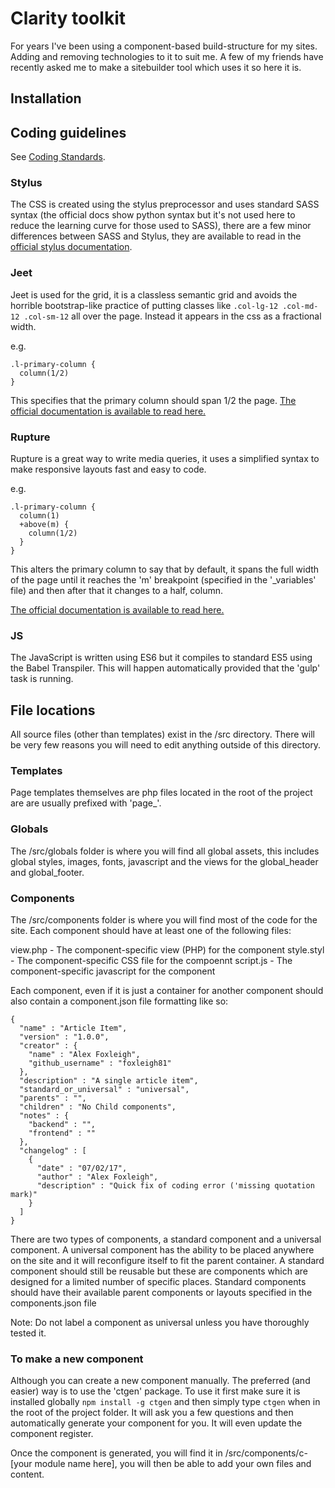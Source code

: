 # Clarity toolkit
For years I've been using a component-based build-structure for my sites. Adding and removing technologies to it to suit me. A few of my friends have recently asked me to make a sitebuilder tool which uses it so here it is.

## Installation


## Coding guidelines

See [Coding Standards](clarity_toolkit_coding_standards.md).

### Stylus
The CSS is created using the stylus preprocessor and uses standard SASS syntax (the official docs show python syntax but it's not used here to reduce the learning curve for those used to SASS), there are a few minor differences between SASS and Stylus, they are available to read in the [official stylus documentation](http://stylus-lang.com/).

### Jeet
Jeet is used for the grid, it is a classless semantic grid and avoids the horrible bootstrap-like practice of putting classes like `.col-lg-12 .col-md-12 .col-sm-12` all over the page. Instead it appears in the css as a fractional width.

e.g.

```
.l-primary-column {
  column(1/2)
}
```

This specifies that the primary column should span 1/2 the page. [The official documentation is available to read here.](http://jeet.gs)

### Rupture
Rupture is a great way to write media queries, it uses a simplified syntax to make responsive layouts fast and easy to code.

e.g.

```
.l-primary-column {
  column(1)
  +above(m) {
    column(1/2)
  }
}
```

This alters the primary column to say that by default, it spans the full width of the page until it reaches the 'm' breakpoint (specified in the '_variables' file) and then after that it changes to a half, column.

[The official documentation is available to read here.](http://jescalan.github.io/rupture/)

### JS

The JavaScript is written using ES6 but it compiles to standard ES5 using the Babel Transpiler. This will happen automatically provided that the 'gulp' task is running.

## File locations

All source files (other than templates) exist in the /src directory. There will be very few reasons you will need to edit anything outside of this directory.

### Templates
Page templates themselves are php files located in the root of the project are are usually prefixed with 'page_'.

### Globals

The /src/globals folder is where you will find all global assets, this includes global styles, images, fonts, javascript and the views for the global_header and global_footer.

### Components

The /src/components folder is where you will find most of the code for the site. Each component should have at least one of the following files:

view.php - The component-specific view (PHP) for the component
style.styl - The component-specific CSS file for the compoennt
script.js - The component-specific javascript for the component

Each component, even if it is just a container for another component should also contain a component.json file formatting like so:

    {
      "name" : "Article Item",
      "version" : "1.0.0",
      "creator" : {
        "name" : "Alex Foxleigh",
        "github_username" : "foxleigh81"
      },
      "description" : "A single article item",
      "standard_or_universal" : "universal",
      "parents" : "",
      "children" : "No Child components",
      "notes" : {
        "backend" : "",
        "frontend" : ""
      },
      "changelog" : [
        {
          "date" : "07/02/17",
          "author" : "Alex Foxleigh",
          "description" : "Quick fix of coding error ('missing quotation mark)"
        }
      ]
    }

There are two types of components, a standard component and a universal component. A universal component has the ability to be placed anywhere on the site and it will reconfigure itself to fit the parent container. A standard component should still be reusable but these are components which are designed for a limited number of specific places. Standard components should have their available parent components or layouts specified in the components.json file

Note: Do not label a component as universal unless you have thoroughly tested it.

### To make a new component

Although you can create a new component manually. The preferred (and easier) way is to use the 'ctgen' package. To use it first make sure it is installed globally `npm install -g ctgen` and then simply type `ctgen` when in the root of the project folder. It will ask you a few questions and then automatically generate your component for you. It will even update the component register.

Once the component is generated, you will find it in /src/components/c-[your module name here], you will then be able to add your own files and content.
